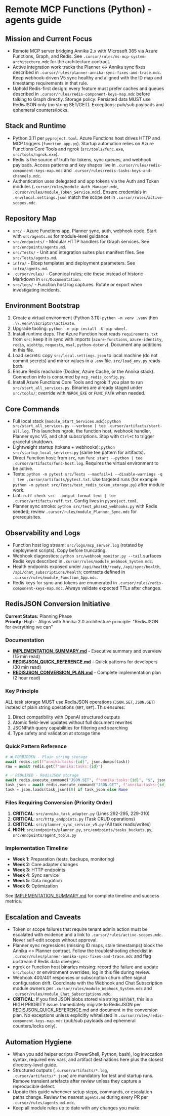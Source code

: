 # Remote MCP Functions (Python) - agents guide

## Mission and Current Focus
- Remote MCP server bridging Annika 2.x with Microsoft 365 via Azure Functions, Graph, and Redis. See `.cursor/rules/ms-mcp-system-architecture.mdc` for the architecture contract.
- Active integration work tracks the Planner <-> Annika sync fixes described in `.cursor/rules/planner-annika-sync-fixes-and-trace.mdc`. Keep webhook-driven V5 sync healthy and aligned with the ID map and timestamp requirements in that rule.
- Uphold Redis-first design: every feature must prefer caches and queues described in `.cursor/rules/redis-component-keys-map.mdc` before talking to Graph directly. Storage policy: Persisted data MUST use RedisJSON only (no string SET/GET). Exceptions: pub/sub payloads and ephemeral counters/locks.

## Stack and Runtime
- Python 3.11 per `pyproject.toml`. Azure Functions host drives HTTP and MCP triggers (`function_app.py`). Startup automation relies on Azure Functions Core Tools and ngrok (`src/tools/func.exe`, `src/tools/ngrok.exe`).
- Redis is the source of truth for tokens, sync queues, and webhook payloads. Access patterns and key shapes live in `.cursor/rules/redis-component-keys-map.mdc` and `.cursor/rules/redis-tasks-keys-and-channels.mdc`.
- Authentication uses delegated and app tokens via the Auth and Token modules (`.cursor/rules/module_Auth_Manager.mdc`, `.cursor/rules/module_Token_Service.mdc`). Ensure credentials in `.env`/`local.settings.json` match the scope set in `.cursor/rules/active-scopes.mdc`.

## Repository Map
- `src/` - Azure Functions app, Planner sync, auth, webhook code. Start with `src/agents.md` for module-level guidance.
- `src/endpoints/` - Modular HTTP handlers for Graph services. See `src/endpoints/agents.md`.
- `src/Tests/` - Unit and integration suites plus manifest files. See `src/Tests/agents.md`.
- `infra/` - Bicep templates and deployment parameters. See `infra/agents.md`.
- `.cursor/rules/` - Canonical rules; cite these instead of historic Markdown in `src/Documentation`.
- `src/logs/` - Function host log captures. Rotate or export when investigating incidents.

## Environment Bootstrap
1. Create a virtual environment (Python 3.11): `python -m venv .venv` then `.\\.venv\\Scripts\\activate`.
2. Upgrade tooling: `python -m pip install -U pip wheel`.
3. Install runtime deps. The Azure Function host reads `requirements.txt` from `src`; keep it in sync with imports (`azure-functions`, `azure-identity`, `redis`, `aiohttp`, `requests`, `msal`, `python-dotenv`). Document any additions in this file.
4. Load secrets: copy `src/local.settings.json` to local machine (do not commit secrets) and mirror values in a `.env` file. `src/load_env.py` reads both.
5. Ensure Redis reachable (Docker, Azure Cache, or the Annika stack). Connection info is consumed by `mcp_redis_config.py`.
6. Install Azure Functions Core Tools and ngrok if you plan to run `src/start_all_services.py`. Binaries are already staged under `src/tools/`; override with `NGROK_EXE` or `FUNC_PATH` when needed.

## Core Commands
- Full local stack (`module_Start_Services.mdc`): `python src/start_all_services.py --verbose | tee .cursor/artifacts/start-all.log`. This launches ngrok, the function host, webhook handler, Planner sync V5, and chat subscriptions. Stop with `Ctrl+C` to trigger graceful shutdown.
- Lightweight startup (tokens + webhooks): `python src/startup_local_services.py` (same tee pattern for artifacts).
- Direct Function host: from `src`, run `func start --python | tee .cursor/artifacts/func-host.log`. Requires the virtual environment to be active.
- Tests: `python -m pytest src/Tests --maxfail=1 --disable-warnings -q | tee .cursor/artifacts/pytest.txt`. Use targeted runs (for example `python -m pytest src/Tests/test_redis_token_storage.py`) after module work.
- Lint: `ruff check src --output-format text | tee .cursor/artifacts/ruff.txt`. Config lives in `pyproject.toml`.
- Planner sync smoke: `python src/test_phase2_webhooks.py` with Redis seeded; review `.cursor/rules/module_Planner_Sync.mdc` for prerequisites.

## Observability and Logs
- Function host log stream: `src/logs/mcp_server.log` (rotated by deployment scripts). Copy before truncating.
- Webhook diagnostics: `python src/webhook_monitor.py --tail` surfaces Redis keys described in `.cursor/rules/module_Webhook_System.mdc`.
- Health endpoints exposed under `/api/health/ready`, `/api/sync/health`, `/api/chat_subscriptions/health`; contracts defined in `.cursor/rules/module_Function_App.mdc`.
- Redis keys for sync and tokens are enumerated in `.cursor/rules/redis-component-keys-map.mdc`. Always validate expected TTLs after changes.

## RedisJSON Conversion Initiative
**Current Status:** Planning Phase  
**Priority:** High - Aligns with Annika 2.0 architecture principle: "RedisJSON for everything we can"

### Documentation
- **[IMPLEMENTATION_SUMMARY.md](./IMPLEMENTATION_SUMMARY.md)** - Executive summary and overview (15 min read)
- **[REDISJSON_QUICK_REFERENCE.md](./REDISJSON_QUICK_REFERENCE.md)** - Quick patterns for developers (30 min read)
- **[REDISJSON_CONVERSION_PLAN.md](./REDISJSON_CONVERSION_PLAN.md)** - Complete implementation plan (2 hour read)

### Key Principle
ALL task storage MUST use RedisJSON operations (`JSON.SET`, `JSON.GET`) instead of plain string operations (`SET`, `GET`). This ensures:
1. Direct compatibility with OpenAI structured outputs
2. Atomic field-level updates without full document rewrites
3. JSONPath query capabilities for filtering and searching
4. Type safety and validation at storage time

### Quick Pattern Reference
```python
# ❌ FORBIDDEN - Plain string storage
await redis.set(f"annika:tasks:{id}", json.dumps(task))
raw = await redis.get(f"annika:tasks:{id}")

# ✅ REQUIRED - RedisJSON storage
await redis.execute_command("JSON.SET", f"annika:tasks:{id}", "$", json.dumps(task))
task_json = await redis.execute_command("JSON.GET", f"annika:tasks:{id}", "$")
task = json.loads(task_json)[0] if task_json else None
```

### Files Requiring Conversion (Priority Order)
1. **CRITICAL**: `src/annika_task_adapter.py` (Lines 292-295, 229-310)
2. **CRITICAL**: `src/http_endpoints.py` (Task CRUD operations)
3. **CRITICAL**: `src/planner_sync_service_v5.py` (All task reads/writes)
4. **HIGH**: `src/endpoints/planner.py`, `src/endpoints/tasks_buckets.py`, `src/endpoints/agent_tools.py`

### Implementation Timeline
- **Week 1**: Preparation (tests, backups, monitoring)
- **Week 2**: Core adapter changes
- **Week 3**: HTTP endpoints
- **Week 4**: Sync service
- **Week 5**: Data migration
- **Week 6**: Optimization

See [IMPLEMENTATION_SUMMARY.md](./IMPLEMENTATION_SUMMARY.md) for complete timeline and success metrics.

## Escalation and Caveats
- Token or scope failures that require tenant admin action must be escalated with evidence and a link to `.cursor/rules/active-scopes.mdc`. Never self-edit scopes without approval.
- Planner sync regressions (missing ID maps, stale timestamps) block the Annika <> Planner contract. Follow the troubleshooting checklist in `.cursor/rules/planner-annika-sync-fixes-and-trace.mdc` and flag upstream if Redis data diverges.
- ngrok or Function host binaries missing: record the failure and update `src/tools/` or environment overrides; log in this file during review.
- Webhook 400/401 responses or subscription churn often signal configuration drift. Coordinate with the Webhook and Chat Subscription module owners per `.cursor/rules/module_Webhook_System.mdc` and `.cursor/rules/module_Chat_Subscriptions.mdc`.
- **CRITICAL**: If you find JSON blobs stored via string `SET`/`GET`, this is a HIGH PRIORITY issue. Immediately migrate to RedisJSON per [REDISJSON_QUICK_REFERENCE.md](./REDISJSON_QUICK_REFERENCE.md) and document in the conversion plan. No exceptions unless explicitly whitelisted in `.cursor/rules/redis-component-keys-map.mdc` (pub/sub payloads and ephemeral counters/locks only).

## Automation Hygiene
- When you add helper scripts (PowerShell, Python, bash), log invocation syntax, required env vars, and artifact destinations here plus the closest directory-level guide.
- Structured outputs (`.cursor/artifacts/*.log`, `.cursor/artifacts/*.json`) are mandatory for test and startup runs. Remove transient artefacts after review unless they capture a reproducible defect.
- Update this guide whenever setup steps, commands, or escalation paths change. Review the nearest `agents.md` during every PR per `.cursor/rules/agents-md.mdc`.
- Keep all module rules up to date with any changes you make.  

